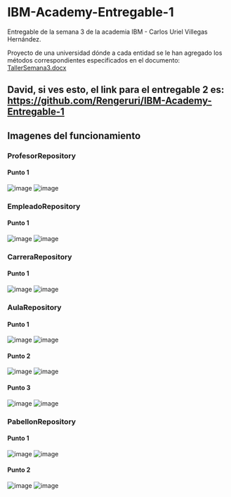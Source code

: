 # IBM-Academy-Entregable-1
Entregable de la semana 3 de la academia IBM - Carlos Uriel Villegas Hernández.

Proyecto de una universidad dónde a cada entidad se le han agregado los métodos correspondientes especificados en el documento: [TallerSemana3.docx](https://github.com/Rengeruri/IBM-Academy-Entregable-1/files/7654220/TallerSemana3.docx)

## David, si ves esto, el link para el entregable 2 es: https://github.com/Rengeruri/IBM-Academy-Entregable-1

## Imagenes del funcionamiento

### ProfesorRepository
#### Punto 1
![image](https://user-images.githubusercontent.com/43730144/144726526-9656048a-0d2a-44db-a573-baf7cc913d1f.png)
![image](https://user-images.githubusercontent.com/43730144/144726531-cfb42ea2-23a1-4f6d-a023-4baf526c4991.png)

### EmpleadoRepository
#### Punto 1
![image](https://user-images.githubusercontent.com/43730144/144726548-ed79ba2e-f90b-4b11-9816-e02ecf56ec26.png)
![image](https://user-images.githubusercontent.com/43730144/144726680-3d9cdf40-b6eb-4aa3-a597-764c08a9e6cb.png)

### CarreraRepository
#### Punto 1
![image](https://user-images.githubusercontent.com/43730144/144726769-95ca281c-a6eb-4986-91dc-0480ffd37167.png)
![image](https://user-images.githubusercontent.com/43730144/144726782-cbd91f2c-7444-4a46-8680-bc7c7b699069.png)

### AulaRepository
#### Punto 1
![image](https://user-images.githubusercontent.com/43730144/144726812-23c85c35-ace5-4daa-8ee3-e7bf859f0c50.png)
![image](https://user-images.githubusercontent.com/43730144/144726833-98febd08-a07f-45aa-9856-3278aea2fa5d.png)

#### Punto 2
![image](https://user-images.githubusercontent.com/43730144/144726847-e9698084-0b82-416d-8ed6-7f54dbd94719.png)
![image](https://user-images.githubusercontent.com/43730144/144726855-c716fa84-514d-41c9-a252-707d5f442cfd.png)

#### Punto 3
![image](https://user-images.githubusercontent.com/43730144/144726865-f75d0305-a28c-4fed-bbfb-c4bcb6e652b8.png)
![image](https://user-images.githubusercontent.com/43730144/144726871-b002d7b7-5f8a-4633-9921-5891408c23ca.png)

### PabellonRepository
#### Punto 1
![image](https://user-images.githubusercontent.com/43730144/144726887-928e1b89-3c07-4e9e-a859-1a07f0365ca7.png)
![image](https://user-images.githubusercontent.com/43730144/144726894-ad712b3c-ff4c-4f40-8e79-6f6592b8e3fc.png)

#### Punto 2
![image](https://user-images.githubusercontent.com/43730144/144726897-4a587198-f417-4c11-8bac-c1e5b02e4a6e.png)
![image](https://user-images.githubusercontent.com/43730144/144726900-fc1e3771-51e7-4552-a8da-9cce8474ebf8.png)

